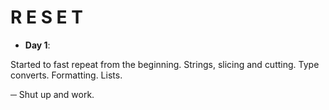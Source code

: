 # R E S E T

- **Day 1**:

Started to fast repeat from the beginning. 
Strings, slicing and cutting. 
Type converts. Formatting. 
Lists. 

─ Shut up and work.
